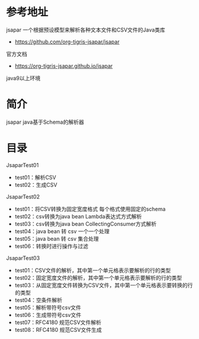 # 参考地址
jsapar 一个根据预设模型来解析各种文本文件和CSV文件的Java类库
- https://github.com/org-tigris-jsapar/jsapar

官方文档
- https://org-tigris-jsapar.github.io/jsapar

java9以上环境

# 简介
jsapar java基于Schema的解析器

# 目录
JsaparTest01
- test01：解析CSV
- test02：生成CSV

JsaparTest02
- test01：将CSV转换为固定宽度格式 每个格式使用固定的schema
- test02：csv转换为java bean Lambda表达式方式解析
- test03：csv转换为java bean CollectingConsumer方式解析
- test04：java bean 转 csv 一个一个处理
- test05：java bean 转 csv 集合处理
- test06：转换时进行操作与过滤
  
JsaparTest03
- test01：CSV文件的解析，其中第一个单元格表示要解析的行的类型
- test02：固定宽度文件的解析，其中第一个单元格表示要解析的行的类型
- test03：从固定宽度文件转换为CSV文件，其中第一个单元格表示要转换的行的类型
- test04：空条件解析
- test05：解析带符号csv文件
- test06：生成带符号csv文件
- test07：RFC4180 规范CSV文件解析
- test08：RFC4180 规范CSV文件生成
